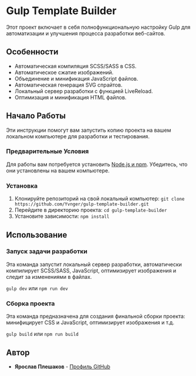 # Gulp Template Builder

Этот проект включает в себя полнофункциональную настройку Gulp для автоматизации и улучшения процесса разработки веб-сайтов.

## Особенности

- Автоматическая компиляция SCSS/SASS в CSS.
- Автоматическое сжатие изображений.
- Объединение и минификация JavaScript файлов.
- Автоматическая генерация SVG спрайтов.
- Локальный сервер разработки с функцией LiveReload.
- Оптимизация и минификация HTML файлов.

## Начало Работы

Эти инструкции помогут вам запустить копию проекта на вашем локальном компьютере для разработки и тестирования.

### Предварительные Условия

Для работы вам потребуется установить [Node.js и npm](https://nodejs.org/). Убедитесь, что они установлены на вашем компьютере.

### Установка

1. Клонируйте репозиторий на свой локальный компьютер: `git clone https://github.com/Yvnger/gulp-template-builder.git`
2. Перейдите в директорию проекта: `cd gulp-template-builder`
3. Установите зависимости: `npm install`

## Использование

### Запуск задачи разработки

Эта команда запустит локальный сервер разработки, автоматически компилирует SCSS/SASS, JavaScript, оптимизирует изображения и следит за изменениями в файлах.

`gulp dev` или `npm run dev`

### Сборка проекта

Эта команда предназначена для создания финальной сборки проекта: минифицирует CSS и JavaScript, оптимизирует изображения и т.д.

`gulp build` или `npm run build`

## Автор

* **Ярослав Плешаков** - [Профиль GitHub](https://github.com/Yvnger)
